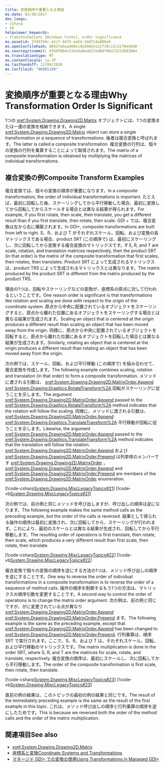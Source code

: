 ```yaml
---
title: 変換順序が重要となる理由
ms.date: 03/30/2017
dev_langs:
- csharp
- vb
helpviewer_keywords:
- transformations [Windows Forms], order significance
ms.assetid: 37d5f9dc-a5cf-4475-aa5d-34d714e808a9
ms.openlocfilehash: 08927ebaa460e19e558dce22f39c13c31f0e49d0
ms.sourcegitcommit: 9f6df084c53a3da0ea657ed0d708a72213683084
ms.translationtype: MT
ms.contentlocale: ja-JP
ms.lasthandoff: 12/09/2020
ms.locfileid: "96981148"
---
```

# <a name="why-transformation-order-is-significant"></a><span data-ttu-id="9c9f7-102">変換順序が重要となる理由</span><span class="sxs-lookup"><span data-stu-id="9c9f7-102">Why Transformation Order Is Significant</span></span>
<span data-ttu-id="9c9f7-103">1つの <xref:System.Drawing.Drawing2D.Matrix> オブジェクトには、1つの変換または一連の変換を格納できます。</span><span class="sxs-lookup"><span data-stu-id="9c9f7-103">A single <xref:System.Drawing.Drawing2D.Matrix> object can store a single transformation or a sequence of transformations.</span></span> <span data-ttu-id="9c9f7-104">後者は複合変換と呼ばれます。</span><span class="sxs-lookup"><span data-stu-id="9c9f7-104">The latter is called a composite transformation.</span></span> <span data-ttu-id="9c9f7-105">複合変換の行列は、個々の変換の行列を乗算することによって取得されます。</span><span class="sxs-lookup"><span data-stu-id="9c9f7-105">The matrix of a composite transformation is obtained by multiplying the matrices of individual transformations.</span></span>  
  
## <a name="composite-transform-examples"></a><span data-ttu-id="9c9f7-106">複合変換の例</span><span class="sxs-lookup"><span data-stu-id="9c9f7-106">Composite Transform Examples</span></span>  
 <span data-ttu-id="9c9f7-107">複合変換では、個々の変換の順序が重要になります。</span><span class="sxs-lookup"><span data-stu-id="9c9f7-107">In a composite transformation, the order of individual transformations is important.</span></span> <span data-ttu-id="9c9f7-108">たとえば、最初に回転した後、スケーリングしてから平行移動した場合、最初に変換してから回転してからスケールする場合とは異なる結果が得られます。</span><span class="sxs-lookup"><span data-stu-id="9c9f7-108">For example, if you first rotate, then scale, then translate, you get a different result than if you first translate, then rotate, then scale.</span></span> <span data-ttu-id="9c9f7-109">GDI + では、複合変換は左から右に構築されます。</span><span class="sxs-lookup"><span data-stu-id="9c9f7-109">In GDI+, composite transformations are built from left to right.</span></span> <span data-ttu-id="9c9f7-110">S、R、および T がそれぞれスケール、回転、および変換の各マトリックスである場合、product SRT (この順序で) は、最初にスケーリングし、次に回転してから変換する複合変換のマトリックスです。</span><span class="sxs-lookup"><span data-stu-id="9c9f7-110">If S, R, and T are scale, rotation, and translation matrices respectively, then the product SRT (in that order) is the matrix of the composite transformation that first scales, then rotates, then translates.</span></span> <span data-ttu-id="9c9f7-111">Product SRT によって生成されるマトリックスは、product TRS によって生成されるマトリックスとは異なります。</span><span class="sxs-lookup"><span data-stu-id="9c9f7-111">The matrix produced by the product SRT is different from the matrix produced by the product TRS.</span></span>  
  
 <span data-ttu-id="9c9f7-112">理由の1つは、回転やスケーリングなどの変換が、座標系の原点に対して行われるということです。</span><span class="sxs-lookup"><span data-stu-id="9c9f7-112">One reason order is significant is that transformations like rotation and scaling are done with respect to the origin of the coordinate system.</span></span> <span data-ttu-id="9c9f7-113">原点から中央に配置されているオブジェクトをスケーリングすると、原点から離れた位置にあるオブジェクトをスケーリングする場合とは異なる結果が生成されます。</span><span class="sxs-lookup"><span data-stu-id="9c9f7-113">Scaling an object that is centered at the origin produces a different result than scaling an object that has been moved away from the origin.</span></span> <span data-ttu-id="9c9f7-114">同様に、原点から中央に配置されているオブジェクトを回転すると、原点から離れた位置にあるオブジェクトを回転した場合とは異なる結果が生成されます。</span><span class="sxs-lookup"><span data-stu-id="9c9f7-114">Similarly, rotating an object that is centered at the origin produces a different result than rotating an object that has been moved away from the origin.</span></span>  
  
 <span data-ttu-id="9c9f7-115">次の例では、スケール、回転、および平行移動 (この順序で) を組み合わせて、複合変換を作成します。</span><span class="sxs-lookup"><span data-stu-id="9c9f7-115">The following example combines scaling, rotation and translation (in that order) to form a composite transformation.</span></span> <span data-ttu-id="9c9f7-116">メソッドに渡される引数は、 <xref:System.Drawing.Drawing2D.MatrixOrder.Append> <xref:System.Drawing.Graphics.RotateTransform%2A> 回転がスケーリングに従うことを示します。</span><span class="sxs-lookup"><span data-stu-id="9c9f7-116">The argument <xref:System.Drawing.Drawing2D.MatrixOrder.Append> passed to the <xref:System.Drawing.Graphics.RotateTransform%2A> method indicates that the rotation will follow the scaling.</span></span> <span data-ttu-id="9c9f7-117">同様に、メソッドに渡される引数は、 <xref:System.Drawing.Drawing2D.MatrixOrder.Append> <xref:System.Drawing.Graphics.TranslateTransform%2A> 平行移動が回転に従うことを示します。</span><span class="sxs-lookup"><span data-stu-id="9c9f7-117">Likewise, the argument <xref:System.Drawing.Drawing2D.MatrixOrder.Append> passed to the <xref:System.Drawing.Graphics.TranslateTransform%2A> method indicates that the translation will follow the rotation.</span></span> <span data-ttu-id="9c9f7-118"><xref:System.Drawing.Drawing2D.MatrixOrder.Append> および <xref:System.Drawing.Drawing2D.MatrixOrder.Prepend> は列挙体のメンバーです <xref:System.Drawing.Drawing2D.MatrixOrder> 。</span><span class="sxs-lookup"><span data-stu-id="9c9f7-118"><xref:System.Drawing.Drawing2D.MatrixOrder.Append> and <xref:System.Drawing.Drawing2D.MatrixOrder.Prepend> are members of the <xref:System.Drawing.Drawing2D.MatrixOrder> enumeration.</span></span>  
  
 [!code-csharp[System.Drawing.MiscLegacyTopics#21](~/samples/snippets/csharp/VS_Snippets_Winforms/System.Drawing.MiscLegacyTopics/CS/Class1.cs#21)]
 [!code-vb[System.Drawing.MiscLegacyTopics#21](~/samples/snippets/visualbasic/VS_Snippets_Winforms/System.Drawing.MiscLegacyTopics/VB/Class1.vb#21)]  
  
 <span data-ttu-id="9c9f7-119">次の例では、前の例と同じメソッドを呼び出しますが、呼び出しの順序は逆になります。</span><span class="sxs-lookup"><span data-stu-id="9c9f7-119">The following example makes the same method calls as the preceding example, but the order of the calls is reversed.</span></span> <span data-ttu-id="9c9f7-120">結果として得られる操作の順序は最初に変換され、次に回転してから、スケーリングが行われます。これにより、最初のスケールとは異なる結果が生成され、回転してから平行移動します。</span><span class="sxs-lookup"><span data-stu-id="9c9f7-120">The resulting order of operations is first translate, then rotate, then scale, which produces a very different result than first scale, then rotate, then translate.</span></span>  
  
 [!code-csharp[System.Drawing.MiscLegacyTopics#22](~/samples/snippets/csharp/VS_Snippets_Winforms/System.Drawing.MiscLegacyTopics/CS/Class1.cs#22)]
 [!code-vb[System.Drawing.MiscLegacyTopics#22](~/samples/snippets/visualbasic/VS_Snippets_Winforms/System.Drawing.MiscLegacyTopics/VB/Class1.vb#22)]  
  
 <span data-ttu-id="9c9f7-121">複合変換で個々の変換の順序を逆にする方法の1つは、メソッド呼び出しの順序を逆にすることです。</span><span class="sxs-lookup"><span data-stu-id="9c9f7-121">One way to reverse the order of individual transformations in a composite transformation is to reverse the order of a sequence of method calls.</span></span> <span data-ttu-id="9c9f7-122">操作の順序を制御するもう1つの方法は、マトリックスの順序引数を変更することです。</span><span class="sxs-lookup"><span data-stu-id="9c9f7-122">A second way to control the order of operations is to change the matrix order argument.</span></span> <span data-ttu-id="9c9f7-123">次の例は、前の例と同じですが、がに変更されている点が異なり <xref:System.Drawing.Drawing2D.MatrixOrder.Append> <xref:System.Drawing.Drawing2D.MatrixOrder.Prepend> ます。</span><span class="sxs-lookup"><span data-stu-id="9c9f7-123">The following example is the same as the preceding example, except that <xref:System.Drawing.Drawing2D.MatrixOrder.Append> has been changed to <xref:System.Drawing.Drawing2D.MatrixOrder.Prepend>.</span></span> <span data-ttu-id="9c9f7-124">行列乗算は、順序 SRT で実行されます。ここで、S、R、および T は、それぞれスケール、回転、および平行移動のマトリックスです。</span><span class="sxs-lookup"><span data-stu-id="9c9f7-124">The matrix multiplication is done in the order SRT, where S, R, and T are the matrices for scale, rotate, and translate, respectively.</span></span> <span data-ttu-id="9c9f7-125">複合変換の順序は、最初にスケールし、次に回転してから平行移動します。</span><span class="sxs-lookup"><span data-stu-id="9c9f7-125">The order of the composite transformation is first scale, then rotate, then translate.</span></span>  
  
 [!code-csharp[System.Drawing.MiscLegacyTopics#23](~/samples/snippets/csharp/VS_Snippets_Winforms/System.Drawing.MiscLegacyTopics/CS/Class1.cs#23)]
 [!code-vb[System.Drawing.MiscLegacyTopics#23](~/samples/snippets/visualbasic/VS_Snippets_Winforms/System.Drawing.MiscLegacyTopics/VB/Class1.vb#23)]  
  
 <span data-ttu-id="9c9f7-126">直前の例の結果は、このトピックの最初の例の結果と同じです。</span><span class="sxs-lookup"><span data-stu-id="9c9f7-126">The result of the immediately preceding example is the same as the result of the first example in this topic.</span></span> <span data-ttu-id="9c9f7-127">これは、メソッド呼び出しの順序と行列乗算の順序を逆にしたためです。</span><span class="sxs-lookup"><span data-stu-id="9c9f7-127">This is because we reversed both the order of the method calls and the order of the matrix multiplication.</span></span>  
  
## <a name="see-also"></a><span data-ttu-id="9c9f7-128">関連項目</span><span class="sxs-lookup"><span data-stu-id="9c9f7-128">See also</span></span>

- <xref:System.Drawing.Drawing2D.Matrix>
- [<span data-ttu-id="9c9f7-129">座標系と変換</span><span class="sxs-lookup"><span data-stu-id="9c9f7-129">Coordinate Systems and Transformations</span></span>](coordinate-systems-and-transformations.md)
- [<span data-ttu-id="9c9f7-130">マネージド GDI+ での変換の使用</span><span class="sxs-lookup"><span data-stu-id="9c9f7-130">Using Transformations in Managed GDI+</span></span>](using-transformations-in-managed-gdi.md)
